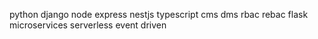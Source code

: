 python
django
node
express
nestjs
typescript
cms
dms
rbac
rebac
flask
microservices
serverless
event driven
